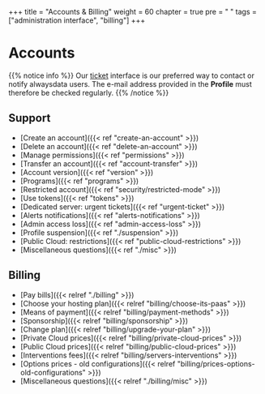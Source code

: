 +++
title = "Accounts & Billing"
weight = 60
chapter = true
pre = "<i class='fas fa-fw fa-user-circle'></i> "
tags = ["administration interface", "billing"]
+++

# Accounts

{{% notice info %}}
Our [ticket](https://admin.alwaysdata.com/support/) interface is our preferred way to contact or notify alwaysdata users. The e-mail address provided in the **Profile** must therefore be checked regularly.
{{% /notice %}}

## Support

- [Create an account]({{< ref "create-an-account" >}})
- [Delete an account]({{< ref "delete-an-account" >}})
- [Manage permissions]({{< ref "permissions" >}})
- [Transfer an account]({{< ref "account-transfer" >}})
- [Account version]({{< ref "version" >}})
- [Programs]({{< ref "programs" >}})
- [Restricted account]({{< ref "security/restricted-mode" >}})
- [Use tokens]({{< ref "tokens" >}})
- [Dedicated server: urgent tickets]({{< ref "urgent-ticket" >}})
- [Alerts notifications]({{< ref "alerts-notifications" >}})
- [Admin access loss]({{< ref "admin-access-loss" >}})
- [Profile suspension]({{< ref "./suspension" >}})
- [Public Cloud: restrictions]({{< ref "public-cloud-restrictions" >}})
- [Miscellaneous questions]({{< ref "./misc" >}})

## Billing

- [Pay bills]({{< relref "./billing" >}})
- [Choose your hosting plan]({{< relref "billing/choose-its-paas" >}})
- [Means of payment]({{< relref "billing/payment-methods" >}})
- [Sponsorship]({{< relref "billing/sponsorship" >}})
- [Change plan]({{< relref "billing/upgrade-your-plan" >}})
- [Private Cloud prices]({{< relref "billing/private-cloud-prices" >}})
- [Public Cloud prices]({{< relref "billing/public-cloud-prices" >}})
- [Interventions fees]({{< relref "billing/servers-interventions" >}})
- [Options prices - old configurations]({{< relref "billing/prices-options-old-configurations" >}})
- [Miscellaneous questions]({{< relref "./billing/misc" >}})
